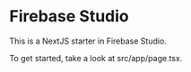  # Firebase Studio

This is a NextJS starter in Firebase Studio.

To get started, take a look at src/app/page.tsx.
